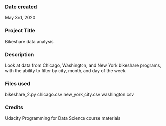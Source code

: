 ### Date created
May 3rd, 2020

### Project Title
Bikeshare data analysis

### Description
Look at data from Chicago, Washington, and New York bikeshare programs, with the ability to filter by city, month, and day of the week.

### Files used
bikeshare_2.py
chicago.csv
new_york_city.csv
washington.csv

### Credits
Udacity Programming for Data Science course materials
